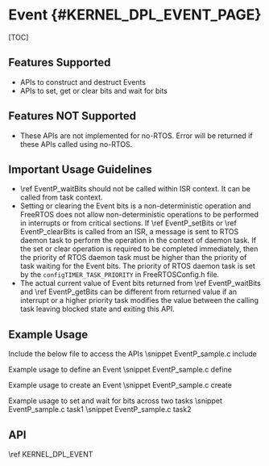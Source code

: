 # Event {#KERNEL_DPL_EVENT_PAGE}

[TOC]

## Features Supported
- APIs to construct and destruct Events
- APIs to set, get or clear bits and wait for bits

## Features NOT Supported

- These APIs are not implemented for no-RTOS. Error will be returned if these APIs called using no-RTOS.

## Important Usage Guidelines

- \ref EventP_waitBits should not be called within ISR context. It can be called from task context.
- Setting or clearing the Event bits is a non-deterministic operation and FreeRTOS does not allow non-deterministic operations to be performed in interrupts or from critical sections. If \ref EventP_setBits or \ref EventP_clearBits is called from an ISR, a message is sent to RTOS daemon task to perform the operation in the context of daemon task. If the set or clear operation is required to be completed immediately, then the priority of RTOS daemon task must be higher than the priority of task waiting for the Event bits. The priority of RTOS daemon task is set by the `configTIMER_TASK_PRIORITY` in FreeRTOSConfig.h file.
-  The actual current value of Event bits returned from \ref EventP_waitBits and \ref EventP_getBits can be different from returned value if an interrupt or a higher priority task modifies the value between the calling task leaving blocked state and exiting this API.

## Example Usage

Include the below file to access the APIs
\snippet EventP_sample.c include

Example usage to define an Event
\snippet EventP_sample.c define

Example usage to create an Event
\snippet EventP_sample.c create

Example usage to set and wait for bits across two tasks
\snippet EventP_sample.c task1
\snippet EventP_sample.c task2

## API

\ref KERNEL_DPL_EVENT